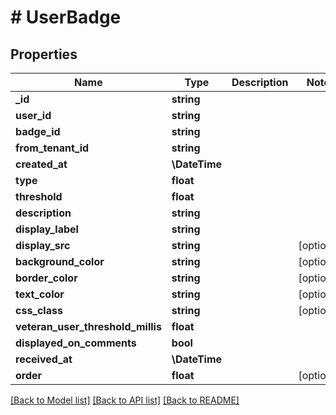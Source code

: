 # # UserBadge

## Properties

Name | Type | Description | Notes
------------ | ------------- | ------------- | -------------
**_id** | **string** |  |
**user_id** | **string** |  |
**badge_id** | **string** |  |
**from_tenant_id** | **string** |  |
**created_at** | **\DateTime** |  |
**type** | **float** |  |
**threshold** | **float** |  |
**description** | **string** |  |
**display_label** | **string** |  |
**display_src** | **string** |  | [optional]
**background_color** | **string** |  | [optional]
**border_color** | **string** |  | [optional]
**text_color** | **string** |  | [optional]
**css_class** | **string** |  | [optional]
**veteran_user_threshold_millis** | **float** |  |
**displayed_on_comments** | **bool** |  |
**received_at** | **\DateTime** |  |
**order** | **float** |  | [optional]

[[Back to Model list]](../../README.md#models) [[Back to API list]](../../README.md#endpoints) [[Back to README]](../../README.md)
